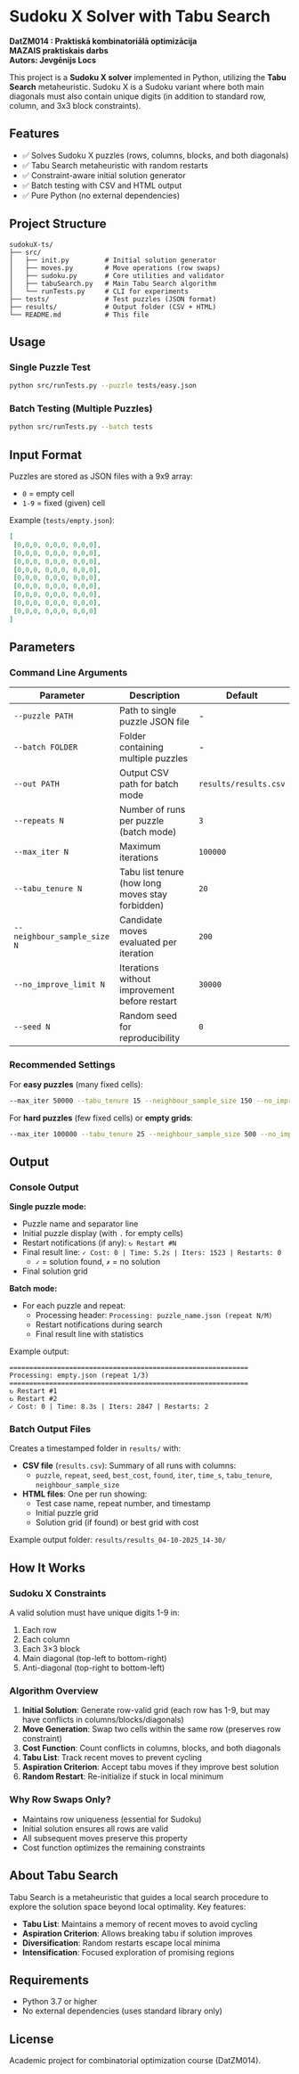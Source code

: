 # Sudoku X Solver with Tabu Search
**DatZM014 : Praktiskā kombinatoriālā optimizācija**  
**MAZAIS praktiskais darbs**  
**Autors: Jevgēnijs Locs**

This project is a **Sudoku X solver** implemented in Python, utilizing the **Tabu Search** metaheuristic. Sudoku X is a Sudoku variant where both main diagonals must also contain unique digits (in addition to standard row, column, and 3x3 block constraints).

## Features

- ✅ Solves Sudoku X puzzles (rows, columns, blocks, and both diagonals)
- ✅ Tabu Search metaheuristic with random restarts
- ✅ Constraint-aware initial solution generator
- ✅ Batch testing with CSV and HTML output
- ✅ Pure Python (no external dependencies)

## Project Structure

```
sudokuX-ts/
├── src/
│   ├── init.py         # Initial solution generator
│   ├── moves.py        # Move operations (row swaps)
│   ├── sudoku.py       # Core utilities and validator
│   ├── tabuSearch.py   # Main Tabu Search algorithm
│   └── runTests.py     # CLI for experiments
├── tests/              # Test puzzles (JSON format)
├── results/            # Output folder (CSV + HTML)
└── README.md           # This file
```

## Usage

### Single Puzzle Test

```bash
python src/runTests.py --puzzle tests/easy.json
```

### Batch Testing (Multiple Puzzles)

```bash
python src/runTests.py --batch tests
```

## Input Format

Puzzles are stored as JSON files with a 9x9 array:
- `0` = empty cell
- `1-9` = fixed (given) cell

Example (`tests/empty.json`):
```json
[
 [0,0,0, 0,0,0, 0,0,0],
 [0,0,0, 0,0,0, 0,0,0],
 [0,0,0, 0,0,0, 0,0,0],
 [0,0,0, 0,0,0, 0,0,0],
 [0,0,0, 0,0,0, 0,0,0],
 [0,0,0, 0,0,0, 0,0,0],
 [0,0,0, 0,0,0, 0,0,0],
 [0,0,0, 0,0,0, 0,0,0],
 [0,0,0, 0,0,0, 0,0,0]
]
```

## Parameters

### Command Line Arguments

| Parameter | Description | Default |
|-----------|-------------|---------|
| `--puzzle PATH` | Path to single puzzle JSON file | - |
| `--batch FOLDER` | Folder containing multiple puzzles | - |
| `--out PATH` | Output CSV path for batch mode | `results/results.csv` |
| `--repeats N` | Number of runs per puzzle (batch mode) | `3` |
| `--max_iter N` | Maximum iterations | `100000` |
| `--tabu_tenure N` | Tabu list tenure (how long moves stay forbidden) | `20` |
| `--neighbour_sample_size N` | Candidate moves evaluated per iteration | `200` |
| `--no_improve_limit N` | Iterations without improvement before restart | `30000` |
| `--seed N` | Random seed for reproducibility | `0` |

### Recommended Settings

For **easy puzzles** (many fixed cells):
```bash
--max_iter 50000 --tabu_tenure 15 --neighbour_sample_size 150 --no_improve_limit 10000
```

For **hard puzzles** (few fixed cells) or **empty grids**:
```bash
--max_iter 100000 --tabu_tenure 25 --neighbour_sample_size 500 --no_improve_limit 30000
```

## Output

### Console Output

**Single puzzle mode:**
- Puzzle name and separator line
- Initial puzzle display (with `.` for empty cells)
- Restart notifications (if any): `↻ Restart #N`
- Final result line: `✓ Cost: 0 | Time: 5.2s | Iters: 1523 | Restarts: 0`
  - `✓` = solution found, `✗` = no solution
- Final solution grid

**Batch mode:**
- For each puzzle and repeat:
  - Processing header: `Processing: puzzle_name.json (repeat N/M)`
  - Restart notifications during search
  - Final result line with statistics

Example output:
```
============================================================
Processing: empty.json (repeat 1/3)
============================================================
↻ Restart #1
↻ Restart #2
✓ Cost: 0 | Time: 8.3s | Iters: 2847 | Restarts: 2
```

### Batch Output Files

Creates a timestamped folder in `results/` with:
- **CSV file** (`results.csv`): Summary of all runs with columns:
  - `puzzle`, `repeat`, `seed`, `best_cost`, `found`, `iter`, `time_s`, `tabu_tenure`, `neighbour_sample_size`
- **HTML files**: One per run showing:
  - Test case name, repeat number, and timestamp
  - Initial puzzle grid
  - Solution grid (if found) or best grid with cost

Example output folder: `results/results_04-10-2025_14-30/`

## How It Works

### Sudoku X Constraints
A valid solution must have unique digits 1-9 in:
1. Each row
2. Each column
3. Each 3×3 block
4. Main diagonal (top-left to bottom-right)
5. Anti-diagonal (top-right to bottom-left)

### Algorithm Overview
1. **Initial Solution**: Generate row-valid grid (each row has 1-9, but may have conflicts in columns/blocks/diagonals)
2. **Move Generation**: Swap two cells within the same row (preserves row constraint)
3. **Cost Function**: Count conflicts in columns, blocks, and both diagonals
4. **Tabu List**: Track recent moves to prevent cycling
5. **Aspiration Criterion**: Accept tabu moves if they improve best solution
6. **Random Restart**: Re-initialize if stuck in local minimum

### Why Row Swaps Only?
- Maintains row uniqueness (essential for Sudoku)
- Initial solution ensures all rows are valid
- All subsequent moves preserve this property
- Cost function optimizes the remaining constraints

## About Tabu Search

Tabu Search is a metaheuristic that guides a local search procedure to explore the solution space beyond local optimality. Key features:
- **Tabu List**: Maintains a memory of recent moves to avoid cycling
- **Aspiration Criterion**: Allows breaking tabu if solution improves
- **Diversification**: Random restarts escape local minima
- **Intensification**: Focused exploration of promising regions

## Requirements

- Python 3.7 or higher
- No external dependencies (uses standard library only)

## License

Academic project for combinatorial optimization course (DatZM014).
